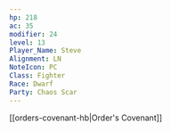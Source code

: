 ```yaml
---
hp: 218
ac: 35
modifier: 24
level: 13
Player_Name: Steve
Alignment: LN
NoteIcon: PC
Class: Fighter
Race: Dwarf
Party: Chaos Scar
---
```


[[orders-covenant-hb|Order's Covenant]]
